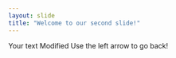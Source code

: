 ```yaml
---
layout: slide
title: "Welcome to our second slide!"
---
```

Your text Modified
Use the left arrow to go back!
